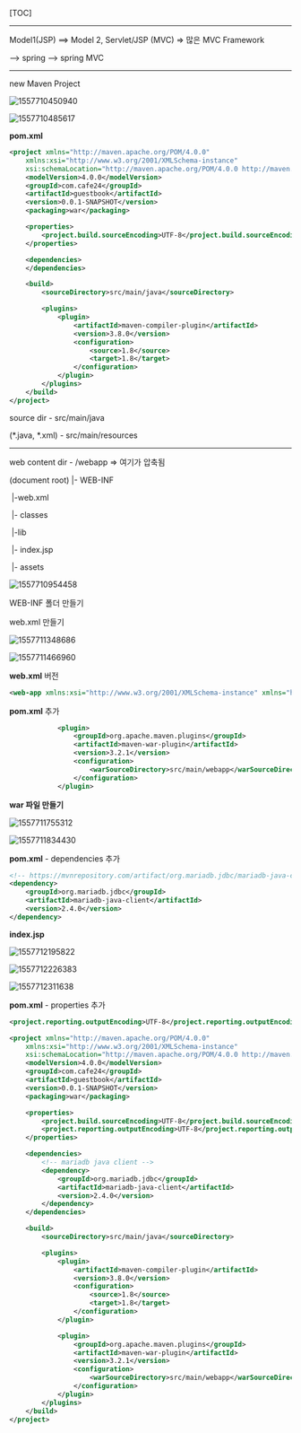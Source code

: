 [TOC]



---

Model1(JSP) ==> Model 2, Servlet/JSP (MVC) => 많은 MVC Framework

--> spring --> spring MVC

---

new Maven Project

![1557710450940](assets/1557710450940.png)

![1557710485617](assets/1557710485617.png)



**pom.xml**

```xml
<project xmlns="http://maven.apache.org/POM/4.0.0"
	xmlns:xsi="http://www.w3.org/2001/XMLSchema-instance"
	xsi:schemaLocation="http://maven.apache.org/POM/4.0.0 http://maven.apache.org/xsd/maven-4.0.0.xsd">
	<modelVersion>4.0.0</modelVersion>
	<groupId>com.cafe24</groupId>
	<artifactId>guestbook</artifactId>
	<version>0.0.1-SNAPSHOT</version>
	<packaging>war</packaging>

	<properties>
		<project.build.sourceEncoding>UTF-8</project.build.sourceEncoding>
	</properties>

	<dependencies>
	</dependencies>

	<build>
		<sourceDirectory>src/main/java</sourceDirectory>

		<plugins>
			<plugin>
				<artifactId>maven-compiler-plugin</artifactId>
				<version>3.8.0</version>
				<configuration>
					<source>1.8</source>
					<target>1.8</target>
				</configuration>
			</plugin>
		</plugins>
	</build>
</project>
```

source dir 		 - src/main/java

(*.java, *.xml)	- src/main/resources

---

web content dir - /webapp   => 여기가 압축됨

(document root)		|- WEB-INF

​											|-web.xml

​											|- classes

​											|-lib

​									|- index.jsp

​									|- assets

![1557710954458](assets/1557710954458.png)

WEB-INF 폴더 만들기

web.xml 만들기

![1557711348686](assets/1557711348686.png)

![1557711466960](assets/1557711466960.png)

**web.xml**  버전

```xml
<web-app xmlns:xsi="http://www.w3.org/2001/XMLSchema-instance" xmlns="http://java.sun.com/xml/ns/javaee" xsi:schemaLocation="http://java.sun.com/xml/ns/javaee http://java.sun.com/xml/ns/javaee/web-app_3_0.xsd" version="3.0">
```





**pom.xml** 추가

```xml
			<plugin>
				<groupId>org.apache.maven.plugins</groupId>
				<artifactId>maven-war-plugin</artifactId>
				<version>3.2.1</version>
				<configuration>
					<warSourceDirectory>src/main/webapp</warSourceDirectory>
				</configuration>
			</plugin>
```



**war 파일 만들기**

![1557711755312](assets/1557711755312.png)

![1557711834430](assets/1557711834430.png)



**pom.xml** - dependencies 추가

```xml
<!-- https://mvnrepository.com/artifact/org.mariadb.jdbc/mariadb-java-client -->
<dependency>
    <groupId>org.mariadb.jdbc</groupId>
    <artifactId>mariadb-java-client</artifactId>
    <version>2.4.0</version>
</dependency>
```



**index.jsp**

![1557712195822](assets/1557712195822.png)

![1557712226383](assets/1557712226383.png)

![1557712311638](assets/1557712311638.png)



**pom.xml** - properties 추가

```xml
<project.reporting.outputEncoding>UTF-8</project.reporting.outputEncoding>
```



```xml
<project xmlns="http://maven.apache.org/POM/4.0.0"
	xmlns:xsi="http://www.w3.org/2001/XMLSchema-instance"
	xsi:schemaLocation="http://maven.apache.org/POM/4.0.0 http://maven.apache.org/xsd/maven-4.0.0.xsd">
	<modelVersion>4.0.0</modelVersion>
	<groupId>com.cafe24</groupId>
	<artifactId>guestbook</artifactId>
	<version>0.0.1-SNAPSHOT</version>
	<packaging>war</packaging>

	<properties>
		<project.build.sourceEncoding>UTF-8</project.build.sourceEncoding>
		<project.reporting.outputEncoding>UTF-8</project.reporting.outputEncoding>
	</properties>

	<dependencies>
		<!-- mariadb java client -->
		<dependency>
			<groupId>org.mariadb.jdbc</groupId>
			<artifactId>mariadb-java-client</artifactId>
			<version>2.4.0</version>
		</dependency>
	</dependencies>

	<build>
		<sourceDirectory>src/main/java</sourceDirectory>

		<plugins>
			<plugin>
				<artifactId>maven-compiler-plugin</artifactId>
				<version>3.8.0</version>
				<configuration>
					<source>1.8</source>
					<target>1.8</target>
				</configuration>
			</plugin>

			<plugin>
				<groupId>org.apache.maven.plugins</groupId>
				<artifactId>maven-war-plugin</artifactId>
				<version>3.2.1</version>
				<configuration>
					<warSourceDirectory>src/main/webapp</warSourceDirectory>
				</configuration>
			</plugin>
		</plugins>
	</build>
</project>
```



